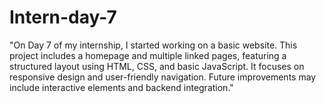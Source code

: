 # Intern-day-7
"On Day 7 of my internship, I started working on a basic website. This project includes a homepage and multiple linked pages, featuring a structured layout using HTML, CSS, and basic JavaScript. It focuses on responsive design and user-friendly navigation. Future improvements may include interactive elements and backend integration."
